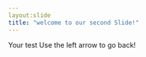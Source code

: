 ```yaml
---
layout:slide
title: "welcome to our second Slide!" 
---
```

Your test 
Use the left arrow to go back! 
